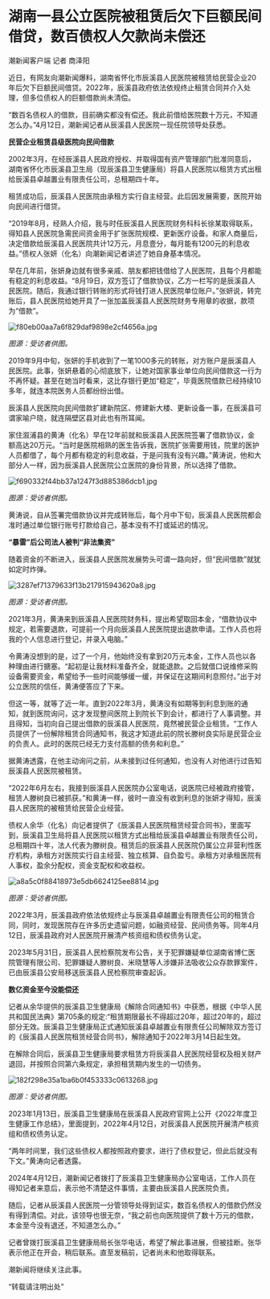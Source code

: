 # 湖南一县公立医院被租赁后欠下巨额民间借贷，数百债权人欠款尚未偿还

潮新闻客户端 记者 商泽阳

近日，有网友向潮新闻爆料，湖南省怀化市辰溪县人民医院被租赁给民营企业20年后欠下巨额民间借贷。2022年，辰溪县政府依法依规终止租赁合同并介入处理，但多位债权人的巨额借款尚未清偿。

“数百名债权人的借款，目前确实都没有偿还。我此前借给医院数十万元，不知道怎么办。”4月12日，潮新闻记者从辰溪县人民医院一现任院领导处获悉。

**民营企业租赁县级医院向民间借款**

2002年3月，在经辰溪县人民政府授权、并取得国有资产管理部门批准同意后，湖南省怀化市辰溪县卫生局（现辰溪县卫生健康局）将县人民医院以租赁方式出租给辰溪县卓越置业有限责任公司，总租期四十年。

租赁成功后，辰溪县人民医院由承租方实行自主经营。此后因发展需要，医院开始向民间进行借贷。

“2019年8月，经熟人介绍，我与时任辰溪县人民医院财务科科长徐某取得联系，得知县人民医院急需民间资金用于扩张医院规模、更新医疗设备。和家人商量后，决定借款给辰溪县人民医院共计12万元，月息壹分，每月能有1200元的利息收益。”债权人张妍（化名）向潮新闻记者讲述了她自身基本情况。

早在几年前，张妍身边就有很多亲戚、朋友都把钱借给了人民医院，且每个月都能有稳定的利息收益。“8月19日，双方签订了借款协议，乙方一栏写的是辰溪县人民医院。随后，我通过银行转账的形式将钱打进人民医院单位账户。”张妍说，转完账后，县人民医院给她开具了一张加盖辰溪县人民医院财务专用章的收据，款项为“借款”。

![f80eb00aa7a6f829daf9898e2cf4656a.jpg](https://raw.githubusercontent.com/qqhsx/qqnews_image/main/2024/04/13/湖南一县公立医院被租赁后欠下巨额民间借贷，数百债权人欠款尚未偿还/f80eb00aa7a6f829daf9898e2cf4656a.jpg)

_图源：受访者供图。_

2019年9月中旬，张妍的手机收到了一笔1000多元的转账，对方账户是辰溪县人民医院。此事，张妍悬着的心彻底放下，让她对国家事业单位向民间借款这一行为不再怀疑。甚至在她当时看来，这比存银行更加“稳定”，毕竟医院借款已经持续10多年，就连本院医务人员都纷纷出借。

辰溪县人民医院向民间借款扩建新院区、修建新大楼、更新设备一事，在辰溪县可谓家喻户晓，就连隔壁区县对此也有所耳闻。

家住溆浦县的黄涛（化名）早在12年前就和辰溪县人民医院签署了借款协议，金额高达20万元。“当时是医院相熟的医生告诉我，医院扩张需要用钱，院里的医护人员都借了，每个月都有稳定的利息收益，于是问我有没有兴趣。”黄涛说，他和大部分人一样，因为辰溪县人民医院公立医院的身份背景，所以选择了借款。

![f690332f44bb37a1247f3d885386dcb1.jpg](https://raw.githubusercontent.com/qqhsx/qqnews_image/main/2024/04/13/湖南一县公立医院被租赁后欠下巨额民间借贷，数百债权人欠款尚未偿还/f690332f44bb37a1247f3d885386dcb1.jpg)

_图源：受访者供图。_

黄涛说，自从签署完借款协议并完成转账后，每个月中下旬，辰溪县人民医院都会准时通过单位银行账号打款给自己，基本没有不打或延迟的情况。

**“暴雷”后公司法人被判“非法集资”**

随着资金的不断进入，辰溪县人民医院发展势头可谓一路向好，但“民间借款”就犹如定时炸弹。

![3287ef71379633f13b217915943620a8.jpg](https://raw.githubusercontent.com/qqhsx/qqnews_image/main/2024/04/13/湖南一县公立医院被租赁后欠下巨额民间借贷，数百债权人欠款尚未偿还/3287ef71379633f13b217915943620a8.jpg)

_图源：受访者供图。_

2021年3月，黄涛来到辰溪县人民医院财务科，提出希望取回本金，“借款协议中规定，若需要退款，可提前一个月向辰溪县人民医院提出退款申请。工作人员也将我的个人信息进行登记，并录入电脑。”

令黄涛没想到的是，过了一个月，他始终没有拿到20万元本金，工作人员也以各种理由进行搪塞。“起初是让我材料准备齐全，就能退款。之后就借口说维修采购设备需要资金，希望给予一些时间能够缓一缓，并保证在这期间利息照付。”出于对公立医院的信任，黄涛便答应了下来。

但这一等，就等了近一年。直到2022年3月，黄涛没有如期等到利息到账的通知，就到医院询问，这才发现整间医院上到院长下到会计，都进行了人事调整。并且得知，当初向自己提出借款的辰溪县人民医院，竟然被民营企业租赁。“工作人员提供了一份解除租赁合同通知书，我这才知道此前的院长滕树良实际是民营企业的负责人。此时的医院已经无力支付高额的债务和利息。”

据黄涛透露，在他主动询问之前，从未接到过任何通知，也没有人对他进行过告知辰溪县人民医院被租赁。

“2022年6月左右，我接到辰溪县人民医院办公室电话，说医院已经被政府接管，租赁人滕树良已被抓获。”和黄涛一样，彼时一直没有收到利息的张妍才得知，辰溪县人民医院的被租赁给民营企业经营。

债权人余华（化名）向记者提供了《辰溪县人民医院租赁经营合同书》，里面写到，辰溪县卫生局将县人民医院以租赁方式出租给辰溪县卓越置业有限责任公司，总租期四十年，法人代表为滕树良。租赁后的辰溪县人民医院仍属公立非营利性医疗机构，承租方对医院实行自主经营、独立核算、自负盈亏。承租方对承租医院有人事权，盈余分配权，资金支配权和收益权。

![a8a5c0f88418973e5db6624125ee8814.jpg](https://raw.githubusercontent.com/qqhsx/qqnews_image/main/2024/04/13/湖南一县公立医院被租赁后欠下巨额民间借贷，数百债权人欠款尚未偿还/a8a5c0f88418973e5db6624125ee8814.jpg)

 _图源：受访者供图。_

2022年3月，辰溪县政府依法依规终止与辰溪县卓越置业有限责任公司的租赁合同，同时，发现医院存在许多历史遗留问题，如融资经营、民间债务等。同年4月12日，辰溪县政府对人民医院开展清产核资组和债权债务认定。

2023年5月31日，辰溪县人民检察院发布公告，关于犯罪嫌疑单位湖南省博仁医院管理有限公司、犯罪嫌疑人滕树良、米晓慧等人涉嫌非法吸收公众存款罪案件，已由辰溪县公安局移送辰溪县人民检察院审查起诉。

**数亿资金至今没能偿还**

记者从余华提供的辰溪县卫生健康局《解除合同通知书》中获悉，根据《中华人民共和国民法典》第705条的规定:“租赁期限最长不得超过20年，超过20年的，超过部分无效。辰溪县卫生健康局正式通知辰溪县卓越置业有限责任公司解除双方签订的《辰溪县人民医院租赁经营合同书》，解除通知于2022年3月14日起生效。

在解除合同后，辰溪县卫生健康局要求租赁方将辰溪县人民医院经营权及相关财产退回，并按照合同第六条规定，承担租赁期内发生的一切债务。

![182f298e35a1ba6b0f453333c0613268.jpg](https://raw.githubusercontent.com/qqhsx/qqnews_image/main/2024/04/13/湖南一县公立医院被租赁后欠下巨额民间借贷，数百债权人欠款尚未偿还/182f298e35a1ba6b0f453333c0613268.jpg)

_图源：受访者供图。_

2023年1月13日，辰溪县卫生健康局在辰溪县人民政府官网上公开《2022年度卫生健康工作总结》，里面提到，2022年4月12日，对辰溪县人民医院开展清产核资组和债权债务认定。

“两年时间里，我们这些债权人都按照政府要求，进行了债权登记，但此后就没有下文。”黄涛向记者透露。

2024年4月12日，潮新闻记者拨打了辰溪县卫生健康局办公室电话，工作人员在得知记者来意后，表示他不清楚这件事情，主要由辰溪县人民医院负责。

随后，记者从辰溪县人民医院一分管领导处得到证实，数百名债权人的借款仍然没有得到清偿。对此，该领导也很无奈，“我之前也向医院提供了数十万元的借款，本金至今没有退还，不知道怎么办。”

记者曾拨打辰溪县卫生健康局局长张华电话，希望了解此事进展，但被挂断。张华表示他正在开会，稍后联系。直至发稿前，记者尚未和他取得联系。

潮新闻将继续关注此事。

“转载请注明出处”

